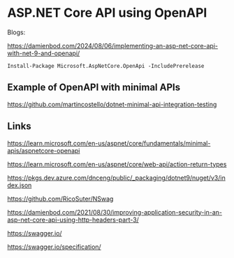 # ASP.NET Core API using OpenAPI

Blogs: 

https://damienbod.com/2024/08/06/implementing-an-asp-net-core-api-with-net-9-and-openapi/


```
Install-Package Microsoft.AspNetCore.OpenApi -IncludePrerelease
```

## Example of OpenAPI with minimal APIs

https://github.com/martincostello/dotnet-minimal-api-integration-testing

## Links

https://learn.microsoft.com/en-us/aspnet/core/fundamentals/minimal-apis/aspnetcore-openapi

https://learn.microsoft.com/en-us/aspnet/core/web-api/action-return-types

https://pkgs.dev.azure.com/dnceng/public/_packaging/dotnet9/nuget/v3/index.json

https://github.com/RicoSuter/NSwag

https://damienbod.com/2021/08/30/improving-application-security-in-an-asp-net-core-api-using-http-headers-part-3/

https://swagger.io/

https://swagger.io/specification/